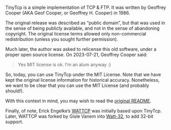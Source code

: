 TinyTcp is a simple implementation of TCP & FTP. It was written by
Geoffrey Cooper (AKA Geof Cooper, or Geoffrey H. Cooper) in 1986.

The original release was described as “public domain”, but that was used
in the sense of being publicly available, and not in the sense of
abandoning copyright. The original license terms allowed only
non-commercial redistribution (unless you sought further permission).

Much later, the author was asked to relicense this old software, under a
proper open source license. On 2023-07-21, Geoffrey Cooper said:

> Yes MIT license is ok. I’m an alum anyway :)

So, today, you can use TinyTcp under the MIT License. Note that we have
kept the original license information for historical accuracy.
Nonetheless, we want to be clear that you can use the MIT License (and
probably should!).

With this context in mind, you may wish to read the [original
README](README).

Finally, of note, Erick Engelke’s
[WATTCP](https://web.archive.org/web/20000816070410/http://www.wattcp.com/)
was initially based upon TinyTcp. Later, WATTCP was forked by Gisle
Vanem into [Watt-32](https://www.watt-32.net/), to add 32-bit support.
